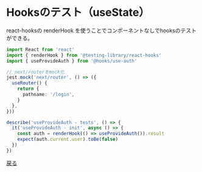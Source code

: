 # Hooksのテスト（useState）
react-hooksの renderHook を使うことでコンポーネントなしでhooksのテストができる。

```ts
import React from 'react'
import { renderHook } from '@testing-library/react-hooks'
import { useProvideAuth } from '@hooks/use-auth'

// next/routerをmock化
jest.mock('next/router', () => ({
  useRouter() {
    return {
      pathname: '/login',
    }
  },
}))

describe('useProvideAuth - tests', () => {
  it('useProvideAuth - init', async () => {
    const auth = renderHook(() => useProvideAuth()).result
    expect(auth.current.user).toBe(false)
  })
})
```

[戻る](../index.md)